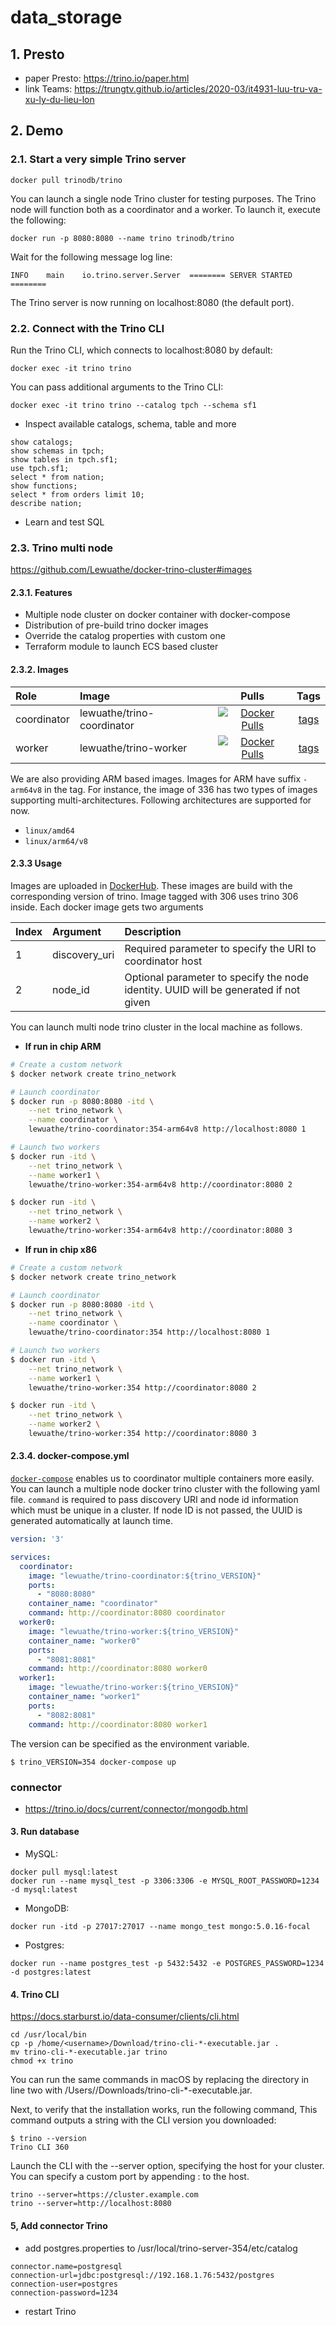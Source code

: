 # data_storage

## 1. Presto 
- paper Presto: https://trino.io/paper.html
- link Teams: https://trungtv.github.io/articles/2020-03/it4931-luu-tru-va-xu-ly-du-lieu-lon

## 2. Demo
### 2.1. Start a very simple Trino server 
```
docker pull trinodb/trino
```
You can launch a single node Trino cluster for testing purposes. The Trino node will function both as a coordinator and a worker. To launch it, execute the following:
```
docker run -p 8080:8080 --name trino trinodb/trino
```
Wait for the following message log line:
```
INFO	main	io.trino.server.Server	======== SERVER STARTED ========
```
The Trino server is now running on localhost:8080 (the default port).

### 2.2. Connect with the Trino CLI
Run the Trino CLI, which connects to localhost:8080 by default:
```
docker exec -it trino trino
```
You can pass additional arguments to the Trino CLI:
```
docker exec -it trino trino --catalog tpch --schema sf1
```
- Inspect available catalogs, schema, table and more
```
show catalogs;
show schemas in tpch;
show tables in tpch.sf1;
use tpch.sf1;
select * from nation;
show functions;
select * from orders limit 10;
describe nation;

```
- Learn and test SQL


### 2.3. Trino multi node
https://github.com/Lewuathe/docker-trino-cluster#images

#### 2.3.1. Features
- Multiple node cluster on docker container with docker-compose
- Distribution of pre-build trino docker images
- Override the catalog properties with custom one
- Terraform module to launch ECS based cluster

#### 2.3.2. Images

|Role|Image|Pulls|Tags|
|:---|:---|:---:|:---:|
|coordinator|lewuathe/trino-coordinator|[![Docker Pulls](https://img.shields.io/docker/pulls/lewuathe/trino-coordinator.svg)](https://cloud.docker.com/u/lewuathe/repository/docker/lewuathe/trino-coordinator)|[tags](https://cloud.docker.com/repository/docker/lewuathe/trino-coordinator/tags)|
|worker|lewuathe/trino-worker|[![Docker Pulls](https://img.shields.io/docker/pulls/lewuathe/trino-worker.svg)](https://cloud.docker.com/u/lewuathe/repository/docker/lewuathe/trino-worker)|[tags](https://cloud.docker.com/repository/docker/lewuathe/trino-worker/tags)|

We are also providing ARM based images. Images for ARM have suffix `-arm64v8` in the tag. For instance, the image of 336 has two types of images supporting multi-architectures. Following architectures are supported for now.

- `linux/amd64`
- `linux/arm64/v8`

#### 2.3.3 Usage

Images are uploaded in [DockerHub](https://hub.docker.com/). These images are build with the corresponding version of trino. Image tagged with 306 uses trino 306 inside. Each docker image gets two arguments

|Index|Argument|Description|
|:---|:---|:---|
|1|discovery_uri| Required parameter to specify the URI to coordinator host|
|2|node_id|Optional parameter to specify the node identity. UUID will be generated if not given|

You can launch multi node trino cluster in the local machine as follows.

- <b> If run in chip ARM </b>
```sh
# Create a custom network
$ docker network create trino_network

# Launch coordinator
$ docker run -p 8080:8080 -itd \
    --net trino_network \
    --name coordinator \
    lewuathe/trino-coordinator:354-arm64v8 http://localhost:8080 1

# Launch two workers
$ docker run -itd \
    --net trino_network \
    --name worker1 \
    lewuathe/trino-worker:354-arm64v8 http://coordinator:8080 2

$ docker run -itd \
    --net trino_network \
    --name worker2 \
    lewuathe/trino-worker:354-arm64v8 http://coordinator:8080 3
```

- <b> If run in chip x86 </b>
```sh
# Create a custom network
$ docker network create trino_network

# Launch coordinator
$ docker run -p 8080:8080 -itd \
    --net trino_network \
    --name coordinator \
    lewuathe/trino-coordinator:354 http://localhost:8080 1

# Launch two workers
$ docker run -itd \
    --net trino_network \
    --name worker1 \
    lewuathe/trino-worker:354 http://coordinator:8080 2

$ docker run -itd \
    --net trino_network \
    --name worker2 \
    lewuathe/trino-worker:354 http://coordinator:8080 3
```

#### 2.3.4. docker-compose.yml

[`docker-compose`](https://docs.docker.com/compose/compose-file/) enables us to coordinator multiple containers more easily. You can launch a multiple node docker trino cluster with the following yaml file. `command` is required to pass discovery URI and node id information which must be unique in a cluster. If node ID is not passed, the UUID is generated automatically at launch time.

```yaml
version: '3'

services:
  coordinator:
    image: "lewuathe/trino-coordinator:${trino_VERSION}"
    ports:
      - "8080:8080"
    container_name: "coordinator"
    command: http://coordinator:8080 coordinator
  worker0:
    image: "lewuathe/trino-worker:${trino_VERSION}"
    container_name: "worker0"
    ports:
      - "8081:8081"
    command: http://coordinator:8080 worker0
  worker1:
    image: "lewuathe/trino-worker:${trino_VERSION}"
    container_name: "worker1"
    ports:
      - "8082:8081"
    command: http://coordinator:8080 worker1
```

The version can be specified as the environment variable.

```
$ trino_VERSION=354 docker-compose up
```

### connector
- https://trino.io/docs/current/connector/mongodb.html


#### 3. Run database 
- MySQL:
```
docker pull mysql:latest
docker run --name mysql_test -p 3306:3306 -e MYSQL_ROOT_PASSWORD=1234 -d mysql:latest
```
- MongoDB:
```
docker run -itd -p 27017:27017 --name mongo_test mongo:5.0.16-focal
```
- Postgres:
```
docker run --name postgres_test -p 5432:5432 -e POSTGRES_PASSWORD=1234 -d postgres:latest
```

#### 4. Trino CLI 
https://docs.starburst.io/data-consumer/clients/cli.html
```
cd /usr/local/bin
cp -p /home/<username>/Download/trino-cli-*-executable.jar .
mv trino-cli-*-executable.jar trino
chmod +x trino
```
You can run the same commands in macOS by replacing the directory in line two with /Users/<username>/Downloads/trino-cli-*-executable.jar.

Next, to verify that the installation works, run the following command, This command outputs a string with the CLI version you downloaded: 
```
$ trino --version
Trino CLI 360
```
    
Launch the CLI with the --server option, specifying the host for your cluster. You can specify a custom port by appending :<port number> to the host.
```
trino --server=https://cluster.example.com
trino --server=http://localhost:8080
```
    
#### 5, Add connector Trino
- add postgres.properties to /usr/local/trino-server-354/etc/catalog
```
connector.name=postgresql
connection-url=jdbc:postgresql://192.168.1.76:5432/postgres
connection-user=postgres
connection-password=1234
```
- restart Trino 
